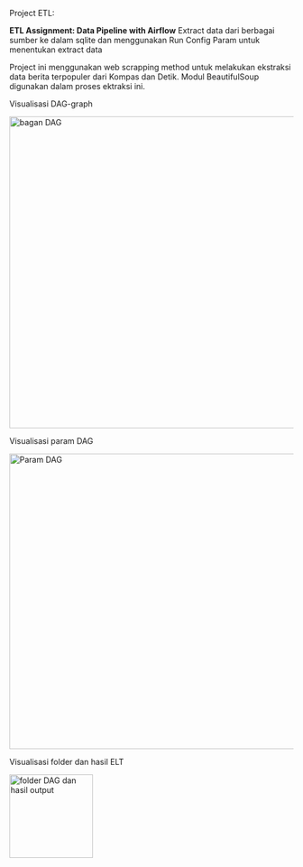 Project ETL: 

**ETL Assignment: Data Pipeline with Airflow**
Extract data dari berbagai sumber ke dalam sqlite dan menggunakan Run Config Param untuk menentukan extract data

Project ini menggunakan web scrapping method untuk melakukan ekstraksi data berita terpopuler dari Kompas dan Detik. 
Modul BeautifulSoup digunakan dalam proses ektraksi ini.

Visualisasi DAG-graph

<img width="553" alt="bagan DAG" src="https://github.com/user-attachments/assets/35309fba-166f-4b2d-bc8a-b9cd576d5201">


Visualisasi param DAG

<img width="524" alt="Param DAG" src="https://github.com/user-attachments/assets/d22ab52e-bffd-4876-9974-a168d87d972c">


Visualisasi folder dan hasil ELT

<img width="148" alt="folder DAG dan hasil output" src="https://github.com/user-attachments/assets/e0c2c4ce-d76b-4dfc-8385-0b24f50c9a3d">

